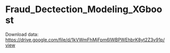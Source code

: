# Fraud_Dectection_Modeling_XGboost
Download data: https://drive.google.com/file/d/1kVWmFhMjFpm6lWBPWEhbrK8yt2Z3v91p/view
